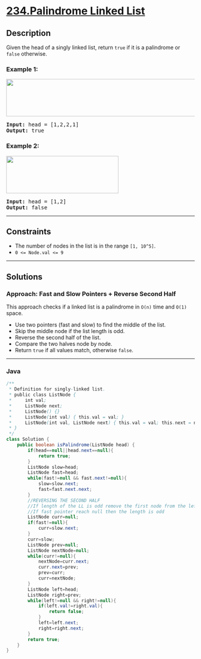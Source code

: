 # [234.Palindrome Linked List](https://leetcode.com/problems/palindrome-linked-list)

## Description

<!-- description:start -->

Given the head of a singly linked list, return `true` if it is a palindrome or `false` otherwise.

### Example 1:
<img alt="" src="https://assets.leetcode.com/uploads/2021/03/03/pal1linked-list.jpg" style="width: 662px; height: 100px;" />
<pre>
<strong>Input:</strong> head = [1,2,2,1]
<strong>Output:</strong> true
</pre>

### Example 2:
<img alt="" src="https://assets.leetcode.com/uploads/2021/03/03/pal2linked-list.jpg" style="width: 300px; height: 100px;" />
<pre>
<strong>Input:</strong> head = [1,2]
<strong>Output:</strong> false
</pre>  

<!-- description:end -->

---

## Constraints

- The number of nodes in the list is in the range `[1, 10^5]`.
- `0 <= Node.val <= 9`

---

## Solutions

### Approach: Fast and Slow Pointers + Reverse Second Half

This approach checks if a linked list is a palindrome in `O(n)` time and `O(1)` space.

- Use two pointers (fast and slow) to find the middle of the list.
- Skip the middle node if the list length is odd.
- Reverse the second half of the list.
- Compare the two halves node by node.
- Return `true` if all values match, otherwise `false`.

---

### Java
```java
/**
 * Definition for singly-linked list.
 * public class ListNode {
 *     int val;
 *     ListNode next;
 *     ListNode() {}
 *     ListNode(int val) { this.val = val; }
 *     ListNode(int val, ListNode next) { this.val = val; this.next = next; }
 * }
 */
class Solution {
    public boolean isPalindrome(ListNode head) {
        if(head==null||head.next==null){
            return true;
        }
        ListNode slow=head;
        ListNode fast=head;
        while(fast!=null && fast.next!=null){
            slow=slow.next;
            fast=fast.next.next;
        }
        //REVERSING THE SECOND HALF
        //If length of the LL is odd remove the first node from the left side
        //If fast pointer reach null then the length is odd
        ListNode curr=null;
        if(fast!=null){
            curr=slow.next;
        }
        curr=slow;
        ListNode prev=null;
        ListNode nextNode=null;
        while(curr!=null){
            nextNode=curr.next;
            curr.next=prev;
            prev=curr;
            curr=nextNode;
        }
        ListNode left=head;
        ListNode right=prev;
        while(left!=null && right!=null){
            if(left.val!=right.val){
                return false;
            }
            left=left.next;
            right=right.next;
        }
        return true;
    }
}



